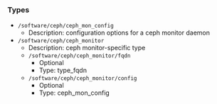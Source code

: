 
### Types

 - `/software/ceph/ceph_mon_config`
    - Description:  configuration options for a ceph monitor daemon
 - `/software/ceph/ceph_monitor`
    - Description:  ceph monitor-specific type
    - `/software/ceph/ceph_monitor/fqdn`
        - Optional
        - Type: type_fqdn
    - `/software/ceph/ceph_monitor/config`
        - Optional
        - Type: ceph_mon_config

